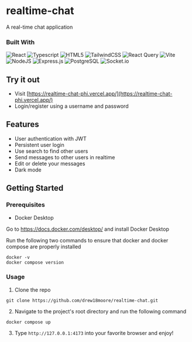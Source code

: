 # realtime-chat

A real-time chat application

### Built With

![React](https://img.shields.io/badge/React-20232A?style=for-the-badge&logo=react&logoColor=61DAFB)
![Typescript](https://img.shields.io/badge/TypeScript-007ACC?style=for-the-badge&logo=typescript&logoColor=white)
![HTML5](https://img.shields.io/badge/html5-%23E34F26.svg?style=for-the-badge&logo=html5&logoColor=white)
![TailwindCSS](https://img.shields.io/badge/Tailwind_CSS-38B2AC?style=for-the-badge&logo=tailwind-css&logoColor=white)
![React Query](https://img.shields.io/badge/React_Query-FF4154?style=for-the-badge&logo=React_Query&logoColor=white)
![Vite](https://img.shields.io/badge/vite-%23646CFF.svg?style=for-the-badge&logo=vite&logoColor=white)
![NodeJS](https://img.shields.io/badge/node.js-6DA55F?style=for-the-badge&logo=node.js&logoColor=white)
![Express.js](https://img.shields.io/badge/express.js-%23404d59.svg?style=for-the-badge&logo=express&logoColor=%2361DAFB)
![PostgreSQL](https://img.shields.io/badge/PostgreSQL-316192?style=for-the-badge&logo=postgresql&logoColor=white)
![Socket.io](https://img.shields.io/badge/Socket.io-010101?&style=for-the-badge&logo=Socket.io&logoColor=white)

## Try it out
- Visit [https://realtime-chat-phi.vercel.app/](https://realtime-chat-phi.vercel.app/)
- Login/register using a username and password
  
## Features

- User authentication with JWT
- Persistent user login
- Use search to find other users
- Send messages to other users in realtime
- Edit or delete your messages
- Dark mode

## Getting Started
### Prerequisites
- Docker Desktop

Go to https://docs.docker.com/desktop/ and install Docker Desktop

Run the following two commands to ensure that docker and docker compose are properly installed
```
docker -v
docker compose version
```

### Usage
1. Clone the repo
```
git clone https://github.com/drew18moore/realtime-chat.git
```
2. Navigate to the project's root directory and run the following command
```
docker compose up
```

3. Type `http://127.0.0.1:4173` into your favorite browser and enjoy!
